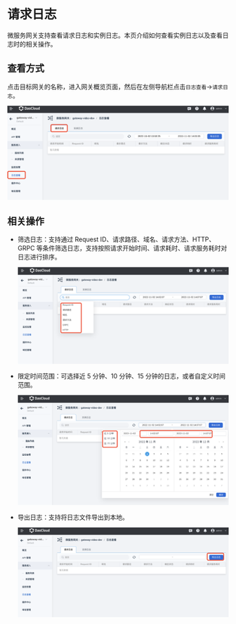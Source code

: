 # 请求日志

微服务网关支持查看请求日志和实例日志。本页介绍如何查看实例日志以及查看日志时的相关操作。

## 查看方式

点击目标网关的名称，进入网关概览页面，然后在左侧导航栏点击`日志查看`->`请求日志`。

![查看请求日志的路径](imgs/reqlog-path.png)

## 相关操作

- 筛选日志：支持通过 Request ID、请求路径、域名、请求方法、HTTP、GRPC 等条件筛选日志，支持按照请求开始时间、请求耗时、请求服务耗时对日志进行排序。

    ![筛选日志](imgs/log-filter1.png)

- 限定时间范围：可选择近 5 分钟、10 分钟、15 分钟的日志，或者自定义时间范围。

    ![限定时间](imgs/logtime1.png)

- 导出日志：支持将日志文件导出到本地。

    ![导出日志](imgs/log-export1.png)
